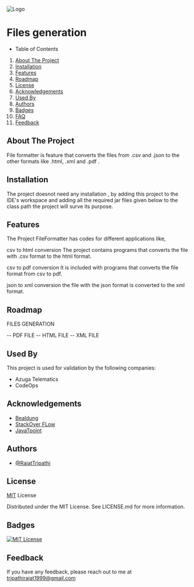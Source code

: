 
![Logo](https://camo.githubusercontent.com/1ef95d9e38ec40d86d2ed6e699b2ad86be376c2eba9835f20ae26d346fd7626c/68747470733a2f2f656e637279707465642d74626e302e677374617469632e636f6d2f696d616765733f713d74626e3a414e6439476352775963376542734f7249415858356771754948476f69754262326e792d716630364a626c6d536f2d5950684f455479724e62784e4237416569444475563747764848707326757371703d434155)

# Files generation

- Table of Contents

1. [About The Project](##About-The-Project)
2. [Installation](##Installation)
5. [Features](##Features)
7. [Roadmap](##Roadmap)
8. [License](##License)
9. [Acknowledgements](##Acknowledgements)
10. [Used By](##Used-By)
11. [Authors](##Authors)
12. [Badges](##Badges)
13. [FAQ](##FAQ)
14. [Feedback](##Feedback)

## About The Project
File formatter is feature that converts the files from .csv and .json to the other formats like .html, .xml and .pdf .

## Installation

The project doesnot need any installation , by adding this project to the IDE's workspace and adding all the required jar files given below to the class path the project will surve its purpose.


## Features

The Project FileFormatter has codes for different applications like,

csv to html conversion The project contains programs that converts the file with .csv format to the html format.

csv to pdf conversion It is included with programs that converts the file format from csv to pdf.

json to xml conversion the file with the json format is converted to the xml format.

## Roadmap
 
FILES GENERATION

-- PDF FILE
-- HTML FILE
-- XML FILE

## Used By

This project is used for validation by the following companies:

- Azuga Telematics
- CodeOps



## Acknowledgements

 - [Bealdung ](https://www.baeldung.com/java-tutorial)
 - [StackOver FLow](https://stackoverflow.com/)
 - [JavaTpoint](https://www.javatpoint.com/)



## Authors

- [@RajatTripathi](https://github.com/LokanathLoki/AzugaTrainingCodes/tree/main)



## License

[MIT](https://choosealicense.com/licenses/mit/) License 

Distributed under the MIT License. See LICENSE.md for more information.


## Badges


[![MIT License](https://img.shields.io/badge/License-MIT-green.svg)](https://choosealicense.com/licenses/mit/)





## Feedback

If you have any feedback, please reach out to me at tripathirajat1999@gmail.com


